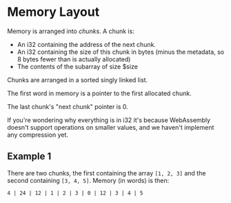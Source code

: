 # Memory Layout
Memory is arranged into *chunks*. A chunk is:

* An i32 containing the address of the next chunk.
* An i32 containing the size of this chunk in bytes (minus the metadata, so 8 bytes fewer than is actually allocated)
* The contents of the subarray of size $size

Chunks are arranged in a sorted singly linked list.

The first word in memory is a pointer to the first allocated chunk.

The last chunk's "next chunk" pointer is 0.

If you're wondering why everything is in i32 it's because WebAssembly doesn't support operations on smaller values, and we haven't implement any compression yet.

## Example 1
There are two chunks, the first containing the array `[1, 2, 3]` and the second containing `[3, 4, 5]`. Memory (in words) is then:

    4 | 24 | 12 | 1 | 2 | 3 | 0 | 12 | 3 | 4 | 5
